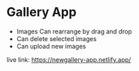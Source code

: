 <h1>Gallery App</h1>
<ul>
    <li>Images Can rearrange by drag and drop</li>
    <li>Can delete selected images</li>
    <li>Can upload new images</li>
</ul>

live link: https://newgallery-app.netlify.app/
